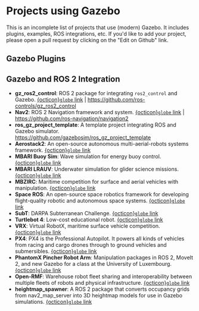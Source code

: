 # Projects using Gazebo

This is an incomplete list of projects that use (modern) Gazebo. It includes
plugins, examples, ROS integrations, etc. If you'd like to add your project,
please open a pull request by clicking on the "Edit on Github" link.

## Gazebo Plugins

## Gazebo and ROS 2 Integration

- **gz_ros2_control**: ROS 2 package for integrating `ros2_control` and Gazebo.
  [{octicon}`globe` link](https://control.ros.org/jazzy/doc/gz_ros2_control/doc/index.html)
  | <https://github.com/ros-controls/gz_ros2_control>
- **Nav2**: ROS 2 Navigation framework and system.
  [{octicon}`globe` link](https://nav2.org/) |
  <https://github.com/ros-navigation/navigation2>
- **ros_gz_project_template**: A template project integrating ROS and Gazebo
  simulator. https://github.com/gazebosim/ros_gz_project_template
- **Aerostack2**: An open-source autonomous multi-aerial-robots systems framework. [{octicon}`globe` link](https://github.com/aerostack2/aerostack2)
- **MBARI Buoy Sim**: Wave simulation for energy buoy control. [{octicon}`globe` link](https://github.com/osrf/buoy_sim)
- **MBARI LRAUV**: Underwater simulation for glider science missions. [{octicon}`globe` link](https://github.com/osrf/lrauv)
- **MBZIRC**: Maritime competition for surface and aerial vehicles with manipulation. [{octicon}`globe` link](https://github.com/osrf/mbzirc)
- **Space ROS**: An open-source space robotics framework for developing flight-quality robotic and autonomous space systems. [{octicon}`globe` link](https://space.ros.org/)
- **SubT**: DARPA Subterranean Challenge. [{octicon}`globe` link](https://github.com/osrf/subt)
- **Turtlebot 4**: Low-cost educational robot. [{octicon}`globe` link](https://clearpathrobotics.com/turtlebot-4)
- **VRX**: Virtual RobotX, maritime surface vehicle competition. [{octicon}`globe` link](https://github.com/osrf/vrx)
- **PX4**: PX4 is the Professional Autopilot. It powers all kinds of vehicles from racing and cargo drones through to ground vehicles and submersibles. [{octicon}`globe` link](https://docs.px4.io/v1.13/en/simulation/ignition_gazebo.html)
- **PhantomX Pincher Robot Arm**: Manipulation packages in ROS 2, MoveIt 2, and new Gazebo for a class at the University of Luxembourg. [{octicon}`globe` link](https://github.com/snt-spacer/phantomx_pincher/tree/ros2)
- **Open-RMF**: Warehouse robot fleet sharing and interoperability between multiple fleets of robots and physical infrastructure. [{octicon}`globe` link](https://www.open-rmf.org/)
- **heightmap_spawner**: A ROS 2 package that converts occupancy grids from nav2_map_server into 3D heightmap models for use in Gazebo simulations. [{octicon}`globe` link](https://github.com/damanikjosh/heightmap_spawner)
